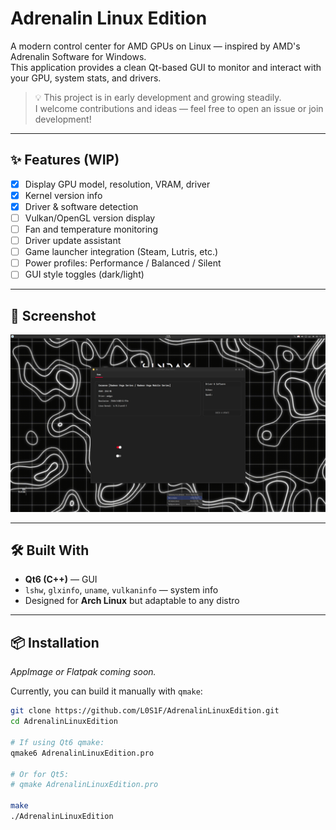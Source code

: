 # Adrenalin Linux Edition

A modern control center for AMD GPUs on Linux — inspired by AMD's Adrenalin Software for Windows.  
This application provides a clean Qt-based GUI to monitor and interact with your GPU, system stats, and drivers.

> 💡 This project is in early development and growing steadily.  
> I welcome contributions and ideas — feel free to open an issue or join development!

---

## ✨ Features (WIP)

- [x] Display GPU model, resolution, VRAM, driver
- [x] Kernel version info
- [x] Driver & software detection
- [ ] Vulkan/OpenGL version display
- [ ] Fan and temperature monitoring
- [ ] Driver update assistant
- [ ] Game launcher integration (Steam, Lutris, etc.)
- [ ] Power profiles: Performance / Balanced / Silent
- [ ] GUI style toggles (dark/light)

---

## 📸 Screenshot

![Screenshot](./screenshot001.png)

---

## 🛠️ Built With

- **Qt6 (C++)** — GUI
- `lshw`, `glxinfo`, `uname`, `vulkaninfo` — system info
- Designed for **Arch Linux** but adaptable to any distro

---

## 📦 Installation

*AppImage or Flatpak coming soon.*

Currently, you can build it manually with `qmake`:

```bash
git clone https://github.com/L0S1F/AdrenalinLinuxEdition.git
cd AdrenalinLinuxEdition

# If using Qt6 qmake:
qmake6 AdrenalinLinuxEdition.pro

# Or for Qt5:
# qmake AdrenalinLinuxEdition.pro

make
./AdrenalinLinuxEdition

